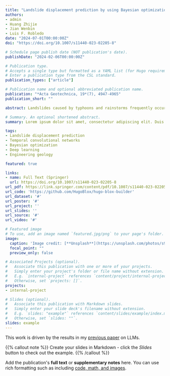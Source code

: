```yaml
---
title: "Landslide displacement prediction by using Bayesian optimization–temporal convolutional networks"
authors:
- admin
- Huang Zhijie 
- Jian Wenbin 
- Luis F. Robledo 
date: "2024-07-01T00:00:00Z"
doi: "https://doi.org/10.1007/s11440-023-02205-8"

# Schedule page publish date (NOT publication's date).
publishDate: "2024-02-06T00:00:00Z"

# Publication type.
# Accepts a single type but formatted as a YAML list (for Hugo requirements).
# Enter a publication type from the CSL standard.
publication_types: ["article"]

# Publication name and optional abbreviated publication name.
publication: "*Acta Geotechnica, 19*(7), 4947-4965"
publication_short: ""

abstract: Landslides caused by typhoons and rainstorms frequently occur in the mountainous areas of southeastern China, with a complex mechanism of disaster generation. Therefore, establishing a prediction model for early warning against such landslides is of great theoretical and practical significance. In response to the current shortcomings in landslide displacement prediction models, considering the dynamic evolutionary characteristics of landslide physical mechanisms in the study area, a novel model based on Bayesian optimization-temporal convolutional networks was developed. The proposed model can automatically perform feature extraction on a dataset of complex multivariate time series, preventing leakage of future data during the training process. Simultaneously, it leverages Bayesian optimization to discover optimal hyperparameters within the model, thereby offering additional insights into the hyperparameter tuning process. Compared with recurrent neural networks, the proposed model with flexible receptive fields has faster training speed and parallel computing capability. Finally, we experimentally compared the performance of the proposed algorithm and other common algorithms by analyzing the monitoring data from the Yaoshan landslide disaster in Anxi County, Fujian Province, China. The results show that the proposed model yields the best prediction results in various prediction ranges.

# Summary. An optional shortened abstract.
summary: Lorem ipsum dolor sit amet, consectetur adipiscing elit. Duis posuere tellus ac convallis placerat. Proin tincidunt magna sed ex sollicitudin condimentum.

tags:
- Landslide displacement prediction
- Temporal convolutional networks
- Bayesian optimization
- Deep learning
- Engineering geology

featured: true

links:
- name: Full Text (Springer)
  url: https://doi.org/10.1007/s11440-023-02205-8
url_pdf: https://link.springer.com/content/pdf/10.1007/s11440-023-02205-8.pdf
url_code: 'https://github.com/HugoBlox/hugo-blox-builder'
url_dataset: '#'
url_poster: '#'
url_project: ''
url_slides: ''
url_source: '#'
url_video: '#'

# Featured image
# To use, add an image named `featured.jpg/png` to your page's folder. 
image:
  caption: 'Image credit: [**Unsplash**](https://unsplash.com/photos/s9CC2SKySJM)'
  focal_point: ""
  preview_only: false

# Associated Projects (optional).
#   Associate this publication with one or more of your projects.
#   Simply enter your project's folder or file name without extension.
#   E.g. `internal-project` references `content/project/internal-project/index.md`.
#   Otherwise, set `projects: []`.
projects:
- internal-project

# Slides (optional).
#   Associate this publication with Markdown slides.
#   Simply enter your slide deck's filename without extension.
#   E.g. `slides: "example"` references `content/slides/example/index.md`.
#   Otherwise, set `slides: ""`.
slides: example
---
```


This work is driven by the results in my [previous paper](/publication/conference-paper/) on LLMs.

{{% callout note %}}
Create your slides in Markdown - click the *Slides* button to check out the example.
{{% /callout %}}

Add the publication's **full text** or **supplementary notes** here. You can use rich formatting such as including [code, math, and images](https://docs.hugoblox.com/content/writing-markdown-latex/).
